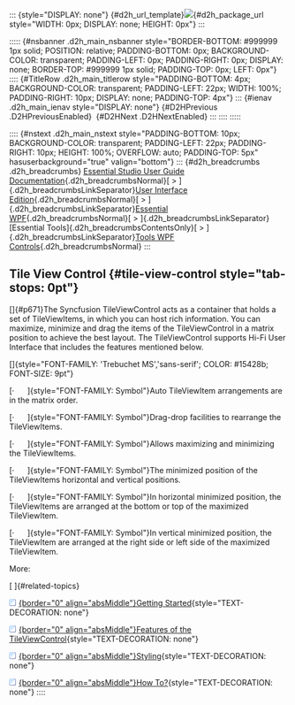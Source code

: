 ::: {style="DISPLAY: none"}
[](ms-xhelp:///?Id=d2h_url_template){#d2h_url_template}![](!package_url!){#d2h_package_url style="WIDTH: 0px; DISPLAY: none; HEIGHT: 0px"}
:::

::::: {#nsbanner .d2h_main_nsbanner style="BORDER-BOTTOM: #999999 1px solid; POSITION: relative; PADDING-BOTTOM: 0px; BACKGROUND-COLOR: transparent; PADDING-LEFT: 0px; PADDING-RIGHT: 0px; DISPLAY: none; BORDER-TOP: #999999 1px solid; PADDING-TOP: 0px; LEFT: 0px"}
:::: {#TitleRow .d2h_main_titlerow style="PADDING-BOTTOM: 4px; BACKGROUND-COLOR: transparent; PADDING-LEFT: 22px; WIDTH: 100%; PADDING-RIGHT: 10px; DISPLAY: none; PADDING-TOP: 4px"}
::: {#ienav .d2h_main_ienav style="DISPLAY: none"}
[](ms-xhelp:///?Id=c7802452-79ef-4e28-be70-9bf7af22a697){#D2HPrevious .D2HPreviousEnabled}  [](ms-xhelp:///?Id=ece6c2f5-6f7a-40f7-b8a1-6a33339de448){#D2HNext .D2HNextEnabled}
:::
::::
:::::

:::: {#nstext .d2h_main_nstext style="PADDING-BOTTOM: 10px; BACKGROUND-COLOR: transparent; PADDING-LEFT: 22px; PADDING-RIGHT: 10px; HEIGHT: 100%; OVERFLOW: auto; PADDING-TOP: 5px" hasuserbackground="true" valign="bottom"}
::: {#d2h_breadcrumbs .d2h_breadcrumbs}
[Essential Studio User Guide Documentation](ms-xhelp:///?Id=12457748-09e3-4d74-a240-8e049cedf030){.d2h_breadcrumbsNormal}[ \> ]{.d2h_breadcrumbsLinkSeparator}[User Interface Edition](ms-xhelp:///?Id=c29296b7-531c-413b-a0ec-488ca1f7f669){.d2h_breadcrumbsNormal}[ \> ]{.d2h_breadcrumbsLinkSeparator}[Essential WPF](ms-xhelp:///?Id=7f4f82c5-151c-4262-94d0-75c4626c77bc){.d2h_breadcrumbsNormal}[ \> ]{.d2h_breadcrumbsLinkSeparator}[Essential Tools]{.d2h_breadcrumbsContentsOnly}[ \> ]{.d2h_breadcrumbsLinkSeparator}[Tools WPF Controls](ms-xhelp:///?Id=2ea58a12-9426-4a63-96b4-89eb80232c2c){.d2h_breadcrumbsNormal}
:::

## Tile View Control {#tile-view-control style="tab-stops: 0pt"}

[]{#p671}The Syncfusion TileViewControl acts as a container that holds a set of TileViewItems, in which you can host rich information. You can maximize, minimize and drag the items of the TileViewControl in a matrix position to achieve the best layout. The TileViewControl supports Hi-Fi User Interface that includes the features mentioned below.

[]{style="FONT-FAMILY: 'Trebuchet MS','sans-serif'; COLOR: #15428b; FONT-SIZE: 9pt"} 

[·      ]{style="FONT-FAMILY: Symbol"}Auto TileViewItem arrangements are in the matrix order.

[·      ]{style="FONT-FAMILY: Symbol"}Drag-drop facilities to rearrange the TileViewItems.

[·      ]{style="FONT-FAMILY: Symbol"}Allows maximizing and minimizing the TileViewItems.

[·      ]{style="FONT-FAMILY: Symbol"}The minimized position of the TileViewItems horizontal and vertical positions.

[·      ]{style="FONT-FAMILY: Symbol"}In horizontal minimized position, the TileViewItems are arranged at the bottom or top of the maximized TileViewItem.

[·      ]{style="FONT-FAMILY: Symbol"}In vertical minimized position, the TileViewItem are arranged at the right side or left side of the maximized TileViewItem.

More:

[ ]{#related-topics}

[![](button.gif){border="0" align="absMiddle"}Getting Started](ms-xhelp:///?Id=ece6c2f5-6f7a-40f7-b8a1-6a33339de448){style="TEXT-DECORATION: none"}

[![](button.gif){border="0" align="absMiddle"}Features of the TileViewControl](ms-xhelp:///?Id=4505a6ef-20e8-4612-a8a2-f1abdf3873b6){style="TEXT-DECORATION: none"}

[![](button.gif){border="0" align="absMiddle"}Styling](ms-xhelp:///?Id=d28f2f05-4dfe-49d5-ad67-79dd47711fb4){style="TEXT-DECORATION: none"}

[![](button.gif){border="0" align="absMiddle"}How To?](ms-xhelp:///?Id=451c2b5d-3f24-460e-a976-803e9bd32c62){style="TEXT-DECORATION: none"}
::::
